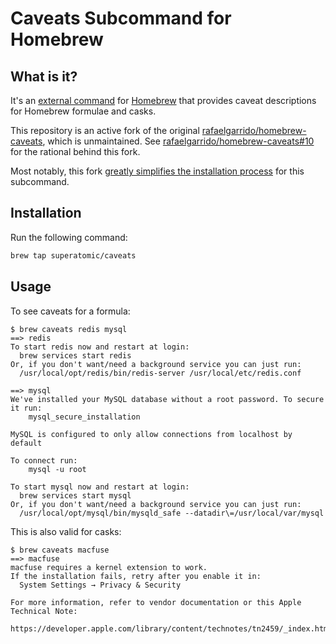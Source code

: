 Caveats Subcommand for Homebrew
================

## What is it?

It's an [external command][external-commands] for [Homebrew] that provides caveat descriptions for Homebrew formulae and casks.

This repository is an active fork of the original [rafaelgarrido/homebrew-caveats](https://github.com/rafaelgarrido/homebrew-caveats), which is unmaintained.
See [rafaelgarrido/homebrew-caveats#10][upstream-10] for the rational behind this fork.

Most notably, this fork [greatly simplifies the installation process][upstream-9] for this subcommand.

[upstream-9]: https://github.com/rafaelgarrido/homebrew-caveats/pull/9
[upstream-10]: https://github.com/rafaelgarrido/homebrew-caveats/pull/10

## Installation

Run the following command:

```bash
brew tap superatomic/caveats
```

## Usage

To see caveats for a formula:

    $ brew caveats redis mysql
    ==> redis
    To start redis now and restart at login:
      brew services start redis
    Or, if you don't want/need a background service you can just run:
      /usr/local/opt/redis/bin/redis-server /usr/local/etc/redis.conf

    ==> mysql
    We've installed your MySQL database without a root password. To secure it run:
        mysql_secure_installation

    MySQL is configured to only allow connections from localhost by default

    To connect run:
        mysql -u root

    To start mysql now and restart at login:
      brew services start mysql
    Or, if you don't want/need a background service you can just run:
      /usr/local/opt/mysql/bin/mysqld_safe --datadir\=/usr/local/var/mysql

This is also valid for casks:

    $ brew caveats macfuse
    ==> macfuse
    macfuse requires a kernel extension to work.
    If the installation fails, retry after you enable it in:
      System Settings → Privacy & Security

    For more information, refer to vendor documentation or this Apple Technical Note:
      https://developer.apple.com/library/content/technotes/tn2459/_index.html

[external-commands]: https://github.com/Homebrew/brew/blob/master/docs/External-Commands.md
[Homebrew]: https://brew.sh
